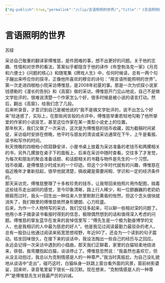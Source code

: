 ```yaml
---
{"dg-publish":true,"permalink":"/clip/言语照明的世界/","title":"《言语照明的世界》","created":"2025-06-25T14:18:44.287+08:00"}
---
```


# 言语照明的世界  

苏娅

采访自己敬重的翻译家傅惟慈，是件困难的事，想不出更好的问题。关于他的志趣、性情和对世界的看法，答案似乎都隐含于他的译作《布登勃洛克一家》《月亮和六便士》《问题的核心》和随笔集《牌戏人生》中，任何时候读，总有一两个句子蹦出来呼应你的探寻，正像他所喜欢的穆旦的诗句：“用言语所能照明的世界”。  
第一次走进四根柏小院采访傅惟慈，是2008年初夏的事。那是一次为侦探小说家钱德勒的《漫长的告别》和《高窗》做的采访。傅惟慈开门见山地说，自己不是做文学批评的，很难说清楚一个作家怎么个好，很多时候是被小说的语言打动。然后，翻出《高窗》，给我们念了几段。  
后来听录音，才意识到自己是被他说的“我不是搞文学批评的，说不出怎么个好来”给迷惑了，实际上，在那些闲言般的点评中，傅惟慈举重若轻地勾勒了他所挚爱的作家的小说技艺，甚至这位作家在某一类型小说史上的位置。  
那年秋天，我们又做了一次采访，这次是为傅惟慈的钱币收藏，因为截稿时间紧促，采访临时安排在傍晚，他平时与朋友的清谈或采访通常在下午，上午是看报、读书和写作的时间。  
秋天傍晚的四根柏小院寂静安详，小屋书桌上放着为采访准备的老钱币和两摞相关的书，另外几摞放在桌子下的面板上，后来在采访中随时查看。交往多了才发觉，为每次和朋友的聚会准备话题、和话题相关的书籍与物件是先生的一个习惯。  
钱币收藏，是傅惟慈少时成长的一个印迹。但这个少年时代就有的兴趣，傅惟慈在临近晚年才重新拾起，很早他就清楚，搞收藏是需要闲暇、学识和一定的经济条件的。  
那天采访完，傅惟慈整理了十多枚珍贵的钱币，让我带回来拍照片用作配图，揣着这些钱币走出胡同的感觉，至今印象清晰，路上行人稀少，和一位颤巍巍的老奶奶擦肩而过时，我头一回生出一种往来人世里默默已黄昏的怅然，但这个念头很快就消失了，我们眼里的傅惟慈依然身形健朗、心力旺盛。  
后来，为作一个人物特写的采访，我们交往多起来，可以聊一些相对深的问题了。他用小本子摘录读书看报时得到的信息，极限偶然想到的话和值得深入考虑的问题。傅惟慈的挚友蓝华在发来的哀悼信里写：“傅先生是一个极为勤奋博学的文人，也是我相识的人中最为慈悲的好人”。他是我见过阅读最勤力最驳杂的老人，总有一股劲让他通过阅读来拓宽思想视野，年近90了，还会为一个读到的句子震动。枯坐回味很久，在接下来的谈话中，我设法掏出一些自己的经历与之回应。  
永远会记得一次采访中遇到的小插曲，那天我们正聊着，家里的白猫轻柔地绕进来，徘徊，我弯腰抱起白猫，谈话停止了。傅惟慈忽然说：“我虽然也喜欢它，但从没主动抱过，我总以为克制情感是人的一种尊严。”我当时真尴尬，为自己没礼貌地从谈话中“走出”，碰巧这时，白猫纵身一跃跳上窗台看外面的风景，窗前树影婆娑，回来听，录音笔里留下很长一段沉默。现在想来，“克制情感是人的一种尊严”是傅惟慈先生对我最严厉的训诫。  
